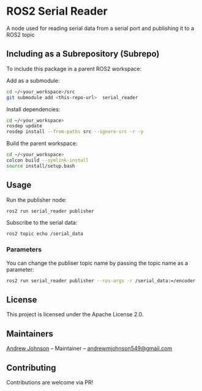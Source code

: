 # ROS2 Serial Reader

A node used for reading serial data from a serial port and publishing it to a ROS2 topic


## Including as a Subrepository (Subrepo)

To include this package in a parent ROS2 workspace:

Add as a submodule:

```bash
cd ~/<your_workspace>/src
git submodule add <this-repo-url>  serial_reader
```

Install dependencies:

```bash
cd ~/<your_workspace>
rosdep update
rosdep install --from-paths src --ignore-src -r -y
```

Build the parent workspace:

```bash
cd ~/<your_workspace>
colcon build --symlink-install
source install/setup.bash
```

## Usage

Run the publisher node:

```bash
ros2 run serial_reader publisher
```

Subscribe to the serial data:

```bash
ros2 topic echo /serial_data
```

### Parameters

You can change the publiser topic name by passing the topic name as a parameter:

```bash
ros2 run serial_reader publisher --ros-args -r /serial_data:=/encoder
```

## License

This project is licensed under the Apache License 2.0.

## Maintainers

[Andrew Johnson](https://github.com/anjrew) – Maintainer – andrewmjohnson549@gmail.com

## Contributing

Contributions are welcome via PR!
